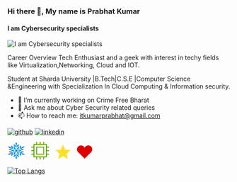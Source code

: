 ### Hi there 👋, My name is Prabhat Kumar
#### I am Cybersecurity specialists
![I am Cybersecurity specialists](https://github-readme-stats.vercel.app/api?username=prabhatkumar-debug&show_icons=true&theme=radical)

Career Overview
Tech Enthusiast and a geek with interest in techy fields like Virtualization,Networking, Cloud and IOT.

Student at Sharda University |B.Tech|C.S.E |Computer Science &Engineering with Specialization In Cloud Computing & Information security.

- 🔭 I’m currently working on Crime Free Bharat 
- 💬 Ask me about Cyber Security related queries 
- 📫 How to reach me: itkumarprabhat@gmail.com 


[<img src='https://cdn.jsdelivr.net/npm/simple-icons@3.0.1/icons/github.svg' alt='github' height='40'>](https://github.com/prabhatkumar-debug)  [<img src='https://cdn.jsdelivr.net/npm/simple-icons@3.0.1/icons/linkedin.svg' alt='linkedin' height='40'>](https://www.linkedin.com/in/https://www.linkedin.com/in/prabhat-kumar-20a4b21aa//)  

<a href='https://archiveprogram.github.com/'><img src='https://raw.githubusercontent.com/acervenky/animated-github-badges/master/assets/acbadge.gif' width='40' height='40'></a> <a href='https://docs.github.com/en/developers'><img src='https://raw.githubusercontent.com/acervenky/animated-github-badges/master/assets/devbadge.gif' width='40' height='40'></a> <a href='https://stars.github.com/'><img src='https://raw.githubusercontent.com/acervenky/animated-github-badges/master/assets/starbadge.gif' width='35' height='35'></a> <a href='https://docs.github.com/en/github/supporting-the-open-source-community-with-github-sponsors'><img src='https://raw.githubusercontent.com/acervenky/animated-github-badges/master/assets/sponsorbadge.gif' width='35' height='35'></a> 

[![Top Langs](https://github-readme-stats.vercel.app/api/top-langs/?username=prabhatkumar-debug)](https://github.com/anuraghazra/github-readme-stats)








